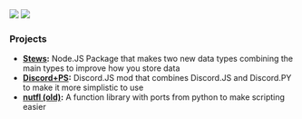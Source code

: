 <img src="https://github-profile-summary-cards.vercel.app/api/cards/profile-details?username=nuttmegg&theme=github_dark">
<img src="https://github-readme-activity-graph.cyclic.app/graph?username=nuttmegg&theme=github-compact">

### Projects
- **[Stews](https://github.com/nuttmegg/stew):** Node.JS Package that makes two new data types combining the main types to improve how you store data
- **[Discord+PS](https://github.com/nuttmegg/discordpps):** Discord.JS mod that combines Discord.JS and Discord.PY to make it more simplistic to use
- **[nutfl (old)](https://github.com/nuttmegg/nutfl):** A function library with ports from python to make scripting easier
